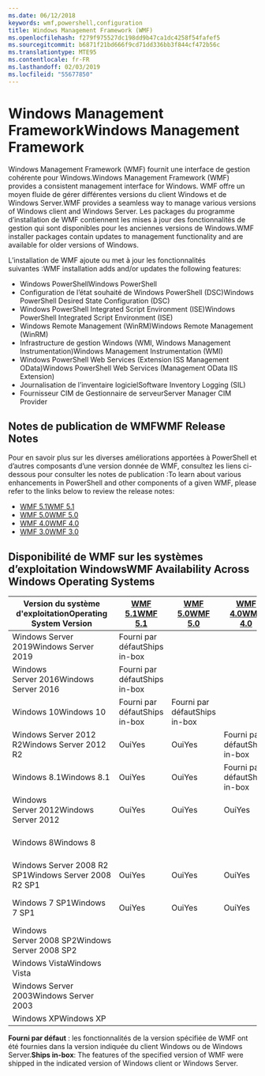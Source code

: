 ```yaml
---
ms.date: 06/12/2018
keywords: wmf,powershell,configuration
title: Windows Management Framework (WMF)
ms.openlocfilehash: f279f975527dc198dd9b47ca1dc4258f54fafef5
ms.sourcegitcommit: b6871f21bd666f9cd71dd336bb3f844cf472b56c
ms.translationtype: MTE95
ms.contentlocale: fr-FR
ms.lasthandoff: 02/03/2019
ms.locfileid: "55677850"
---
```

# <a name="windows-management-framework"></a><span data-ttu-id="714cd-103">Windows Management Framework</span><span class="sxs-lookup"><span data-stu-id="714cd-103">Windows Management Framework</span></span>

<span data-ttu-id="714cd-104">Windows Management Framework (WMF) fournit une interface de gestion cohérente pour Windows.</span><span class="sxs-lookup"><span data-stu-id="714cd-104">Windows Management Framework (WMF) provides a consistent management interface for Windows.</span></span> <span data-ttu-id="714cd-105">WMF offre un moyen fluide de gérer différentes versions du client Windows et de Windows Server.</span><span class="sxs-lookup"><span data-stu-id="714cd-105">WMF provides a seamless way to manage various versions of Windows client and Windows Server.</span></span> <span data-ttu-id="714cd-106">Les packages du programme d’installation de WMF contiennent les mises à jour des fonctionnalités de gestion qui sont disponibles pour les anciennes versions de Windows.</span><span class="sxs-lookup"><span data-stu-id="714cd-106">WMF installer packages contain updates to management functionality and are available for older versions of Windows.</span></span>

<span data-ttu-id="714cd-107">L’installation de WMF ajoute ou met à jour les fonctionnalités suivantes :</span><span class="sxs-lookup"><span data-stu-id="714cd-107">WMF installation adds and/or updates the following features:</span></span>

- <span data-ttu-id="714cd-108">Windows PowerShell</span><span class="sxs-lookup"><span data-stu-id="714cd-108">Windows PowerShell</span></span>
- <span data-ttu-id="714cd-109">Configuration de l’état souhaité de Windows PowerShell (DSC)</span><span class="sxs-lookup"><span data-stu-id="714cd-109">Windows PowerShell Desired State Configuration (DSC)</span></span>
- <span data-ttu-id="714cd-110">Windows PowerShell Integrated Script Environment (ISE)</span><span class="sxs-lookup"><span data-stu-id="714cd-110">Windows PowerShell Integrated Script Environment (ISE)</span></span>
- <span data-ttu-id="714cd-111">Windows Remote Management (WinRM)</span><span class="sxs-lookup"><span data-stu-id="714cd-111">Windows Remote Management (WinRM)</span></span>
- <span data-ttu-id="714cd-112">Infrastructure de gestion Windows (WMI, Windows Management Instrumentation)</span><span class="sxs-lookup"><span data-stu-id="714cd-112">Windows Management Instrumentation (WMI)</span></span>
- <span data-ttu-id="714cd-113">Windows PowerShell Web Services (Extension ISS Management OData)</span><span class="sxs-lookup"><span data-stu-id="714cd-113">Windows PowerShell Web Services (Management OData IIS Extension)</span></span>
- <span data-ttu-id="714cd-114">Journalisation de l’inventaire logiciel</span><span class="sxs-lookup"><span data-stu-id="714cd-114">Software Inventory Logging (SIL)</span></span>
- <span data-ttu-id="714cd-115">Fournisseur CIM de Gestionnaire de serveur</span><span class="sxs-lookup"><span data-stu-id="714cd-115">Server Manager CIM Provider</span></span>

## <a name="wmf-release-notes"></a><span data-ttu-id="714cd-116">Notes de publication de WMF</span><span class="sxs-lookup"><span data-stu-id="714cd-116">WMF Release Notes</span></span>

<span data-ttu-id="714cd-117">Pour en savoir plus sur les diverses améliorations apportées à PowerShell et d’autres composants d’une version donnée de WMF, consultez les liens ci-dessous pour consulter les notes de publication :</span><span class="sxs-lookup"><span data-stu-id="714cd-117">To learn about various enhancements in PowerShell and other components of a given WMF, please refer to the links below to review the release notes:</span></span>

- [<span data-ttu-id="714cd-118">WMF 5.1</span><span class="sxs-lookup"><span data-stu-id="714cd-118">WMF 5.1</span></span>](5.1/release-notes.md)
- [<span data-ttu-id="714cd-119">WMF 5.0</span><span class="sxs-lookup"><span data-stu-id="714cd-119">WMF 5.0</span></span>](5.0/releasenotes.md)
- [<span data-ttu-id="714cd-120">WMF 4.0</span><span class="sxs-lookup"><span data-stu-id="714cd-120">WMF 4.0</span></span>](https://download.microsoft.com/download/3/D/6/3D61D262-8549-4769-A660-230B67E15B25/Windows%20Management%20Framework%204%200%20Release%20Notes.docx)
- [<span data-ttu-id="714cd-121">WMF 3.0</span><span class="sxs-lookup"><span data-stu-id="714cd-121">WMF 3.0</span></span>](https://download.microsoft.com/download/E/7/6/E76850B8-DA6E-4FF5-8CCE-A24FC513FD16/WMF%203%20Release%20Notes.docx)

## <a name="wmf-availability-across-windows-operating-systems"></a><span data-ttu-id="714cd-122">Disponibilité de WMF sur les systèmes d’exploitation Windows</span><span class="sxs-lookup"><span data-stu-id="714cd-122">WMF Availability Across Windows Operating Systems</span></span>

|<span data-ttu-id="714cd-123">Version du système d'exploitation</span><span class="sxs-lookup"><span data-stu-id="714cd-123">Operating System Version</span></span>  |<span data-ttu-id="714cd-124">[WMF 5.1][]</span><span class="sxs-lookup"><span data-stu-id="714cd-124">[WMF 5.1][]</span></span> |<span data-ttu-id="714cd-125">[WMF 5.0][]</span><span class="sxs-lookup"><span data-stu-id="714cd-125">[WMF 5.0][]</span></span> |<span data-ttu-id="714cd-126">[WMF 4.0][]</span><span class="sxs-lookup"><span data-stu-id="714cd-126">[WMF 4.0][]</span></span> |<span data-ttu-id="714cd-127">[WMF 3.0][]</span><span class="sxs-lookup"><span data-stu-id="714cd-127">[WMF 3.0][]</span></span>  |<span data-ttu-id="714cd-128">[WMF 2.0][]</span><span class="sxs-lookup"><span data-stu-id="714cd-128">[WMF 2.0][]</span></span> |
|--------------------------|------------|------------|------------|-------------|------------|
|<span data-ttu-id="714cd-129">Windows Server 2019</span><span class="sxs-lookup"><span data-stu-id="714cd-129">Windows Server 2019</span></span>       |<span data-ttu-id="714cd-130">Fourni par défaut</span><span class="sxs-lookup"><span data-stu-id="714cd-130">Ships in-box</span></span>|            |            |             |            |
|<span data-ttu-id="714cd-131">Windows Server 2016</span><span class="sxs-lookup"><span data-stu-id="714cd-131">Windows Server 2016</span></span>       |<span data-ttu-id="714cd-132">Fourni par défaut</span><span class="sxs-lookup"><span data-stu-id="714cd-132">Ships in-box</span></span>|            |            |             |            |
|<span data-ttu-id="714cd-133">Windows 10</span><span class="sxs-lookup"><span data-stu-id="714cd-133">Windows 10</span></span>                |<span data-ttu-id="714cd-134">Fourni par défaut</span><span class="sxs-lookup"><span data-stu-id="714cd-134">Ships in-box</span></span>|<span data-ttu-id="714cd-135">Fourni par défaut</span><span class="sxs-lookup"><span data-stu-id="714cd-135">Ships in-box</span></span>|            |             |            |
|<span data-ttu-id="714cd-136">Windows Server 2012 R2</span><span class="sxs-lookup"><span data-stu-id="714cd-136">Windows Server 2012 R2</span></span>    |<span data-ttu-id="714cd-137">Oui</span><span class="sxs-lookup"><span data-stu-id="714cd-137">Yes</span></span>         |<span data-ttu-id="714cd-138">Oui</span><span class="sxs-lookup"><span data-stu-id="714cd-138">Yes</span></span>         |<span data-ttu-id="714cd-139">Fourni par défaut</span><span class="sxs-lookup"><span data-stu-id="714cd-139">Ships in-box</span></span>|             |            |
|<span data-ttu-id="714cd-140">Windows 8.1</span><span class="sxs-lookup"><span data-stu-id="714cd-140">Windows 8.1</span></span>               |<span data-ttu-id="714cd-141">Oui</span><span class="sxs-lookup"><span data-stu-id="714cd-141">Yes</span></span>         |<span data-ttu-id="714cd-142">Oui</span><span class="sxs-lookup"><span data-stu-id="714cd-142">Yes</span></span>         |<span data-ttu-id="714cd-143">Fourni par défaut</span><span class="sxs-lookup"><span data-stu-id="714cd-143">Ships in-box</span></span>|             |            |
|<span data-ttu-id="714cd-144">Windows Server 2012</span><span class="sxs-lookup"><span data-stu-id="714cd-144">Windows Server 2012</span></span>       |<span data-ttu-id="714cd-145">Oui</span><span class="sxs-lookup"><span data-stu-id="714cd-145">Yes</span></span>         |<span data-ttu-id="714cd-146">Oui</span><span class="sxs-lookup"><span data-stu-id="714cd-146">Yes</span></span>         |<span data-ttu-id="714cd-147">Oui</span><span class="sxs-lookup"><span data-stu-id="714cd-147">Yes</span></span>         |<span data-ttu-id="714cd-148">Fourni par défaut</span><span class="sxs-lookup"><span data-stu-id="714cd-148">Ships in-box</span></span> |            |
|<span data-ttu-id="714cd-149">Windows 8</span><span class="sxs-lookup"><span data-stu-id="714cd-149">Windows 8</span></span>                 |            |            |            |<span data-ttu-id="714cd-150">Fourni par défaut</span><span class="sxs-lookup"><span data-stu-id="714cd-150">Ships in-box</span></span> |            |
|<span data-ttu-id="714cd-151">Windows Server 2008 R2 SP1</span><span class="sxs-lookup"><span data-stu-id="714cd-151">Windows Server 2008 R2 SP1</span></span>|<span data-ttu-id="714cd-152">Oui</span><span class="sxs-lookup"><span data-stu-id="714cd-152">Yes</span></span>         |<span data-ttu-id="714cd-153">Oui</span><span class="sxs-lookup"><span data-stu-id="714cd-153">Yes</span></span>         |<span data-ttu-id="714cd-154">Oui</span><span class="sxs-lookup"><span data-stu-id="714cd-154">Yes</span></span>         |<span data-ttu-id="714cd-155">Oui</span><span class="sxs-lookup"><span data-stu-id="714cd-155">Yes</span></span>          |<span data-ttu-id="714cd-156">Fourni par défaut</span><span class="sxs-lookup"><span data-stu-id="714cd-156">Ships in-box</span></span>|
|<span data-ttu-id="714cd-157">Windows 7 SP1</span><span class="sxs-lookup"><span data-stu-id="714cd-157">Windows 7 SP1</span></span>             |<span data-ttu-id="714cd-158">Oui</span><span class="sxs-lookup"><span data-stu-id="714cd-158">Yes</span></span>         |<span data-ttu-id="714cd-159">Oui</span><span class="sxs-lookup"><span data-stu-id="714cd-159">Yes</span></span>         |<span data-ttu-id="714cd-160">Oui</span><span class="sxs-lookup"><span data-stu-id="714cd-160">Yes</span></span>         |<span data-ttu-id="714cd-161">Oui</span><span class="sxs-lookup"><span data-stu-id="714cd-161">Yes</span></span>          |<span data-ttu-id="714cd-162">Fourni par défaut</span><span class="sxs-lookup"><span data-stu-id="714cd-162">Ships in-box</span></span>|
|<span data-ttu-id="714cd-163">Windows Server 2008 SP2</span><span class="sxs-lookup"><span data-stu-id="714cd-163">Windows Server 2008 SP2</span></span>   |            |            |            |<span data-ttu-id="714cd-164">Oui</span><span class="sxs-lookup"><span data-stu-id="714cd-164">Yes</span></span>          |<span data-ttu-id="714cd-165">Oui</span><span class="sxs-lookup"><span data-stu-id="714cd-165">Yes</span></span>         |
|<span data-ttu-id="714cd-166">Windows Vista</span><span class="sxs-lookup"><span data-stu-id="714cd-166">Windows Vista</span></span>             |            |            |            |             |<span data-ttu-id="714cd-167">Oui</span><span class="sxs-lookup"><span data-stu-id="714cd-167">Yes</span></span>         |
|<span data-ttu-id="714cd-168">Windows Server 2003</span><span class="sxs-lookup"><span data-stu-id="714cd-168">Windows Server 2003</span></span>       |            |            |            |             |<span data-ttu-id="714cd-169">Oui</span><span class="sxs-lookup"><span data-stu-id="714cd-169">Yes</span></span>         |
|<span data-ttu-id="714cd-170">Windows XP</span><span class="sxs-lookup"><span data-stu-id="714cd-170">Windows XP</span></span>                |            |            |            |<span data-ttu-id="714cd-171">Oui</span><span class="sxs-lookup"><span data-stu-id="714cd-171">Yes</span></span>          |            |

<span data-ttu-id="714cd-172">**Fourni par défaut** : les fonctionnalités de la version spécifiée de WMF ont été fournies dans la version indiquée du client Windows ou de Windows Server.</span><span class="sxs-lookup"><span data-stu-id="714cd-172">**Ships in-box**: The features of the specified version of WMF were shipped in the indicated version of Windows client or Windows Server.</span></span>

[WMF 5.1]: https://aka.ms/wmf51download
[WMF 5.0]: https://aka.ms/wmf5download
[WMF 4.0]: https://aka.ms/wmf4download
[WMF 3.0]: https://aka.ms/wmf3download
[WMF 2.0]: https://aka.ms/wmf2download
